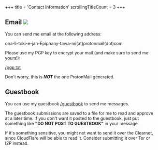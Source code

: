 +++
title               = 'Contact Information'
scrollingTitleCount = 3
+++

## Email ![](/web-buttons/email.gif)

You can send me email at the following address:

ona-li-toki-e-jan-Epiphany-tawa-mi(at)protonmail(dot)com

Please use my PGP key to encrypt your mail (and make sure to send me yours!):

[/pgp.txt](/pgp.txt)

Don't worry, this is ***NOT*** the one ProtonMail generated.

## Guestbook

You can use my guestbook [/guestbook](/guestbook) to send me messages.

The guestbook submissions are saved to a file for me to read and approve at a
later time. If you don't want it posted to the guestbook, just put something
like **"DO NOT POST TO GUESTBOOK"** in your message.

If it's something sensitive, you might not want to send it over the Clearnet,
since CloudFlare will be able to read it. Consider submitting it over Tor or I2P
instead.
